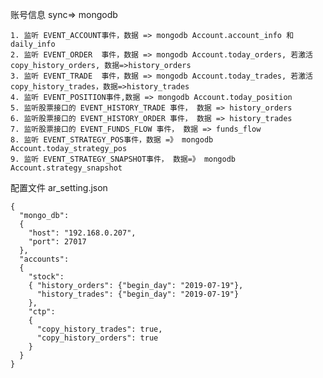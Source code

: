 账号信息 sync=> mongodb
    
    1. 监听 EVENT_ACCOUNT事件，数据 => mongodb Account.account_info 和 daily_info
    2. 监听 EVENT_ORDER  事件，数据 => mongodb Account.today_orders, 若激活copy_history_orders, 数据=>history_orders
    3. 监听 EVENT_TRADE  事件，数据 => mongodb Account.today_trades, 若激活copy_history_trades，数据=>history_trades
    4. 监听 EVENT_POSITION事件,数据 => mongodb Account.today_position
    5. 监听股票接口的 EVENT_HISTORY_TRADE 事件， 数据 => history_orders
    6. 监听股票接口的 EVENT_HISTORY_ORDER 事件， 数据 => history_trades
    7. 监听股票接口的 EVENT_FUNDS_FLOW 事件， 数据 => funds_flow
    8. 监听 EVENT_STRATEGY_POS事件，数据 =》 mongodb Account.today_strategy_pos
    9. 监听 EVENT_STRATEGY_SNAPSHOT事件， 数据=》 mongodb Account.strategy_snapshot

配置文件 ar_setting.json
    
    {
      "mongo_db":
      {
        "host": "192.168.0.207",
        "port": 27017
      },
      "accounts":
      {
        "stock":
        { "history_orders": {"begin_day": "2019-07-19"},
          "history_trades": {"begin_day": "2019-07-19"}
        },
        "ctp":
        {
          "copy_history_trades": true,
          "copy_history_orders": true
        }
      }
    }
